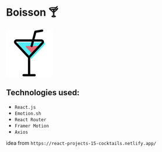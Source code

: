# Boisson 🍸

![alt text](public/thumbnail.png)

## Technologies used:

- `React.js`
- `Emotion.sh`
- `React Router`
- `Framer Motion`
- `Axios`

idea from `https://react-projects-15-cocktails.netlify.app/`
